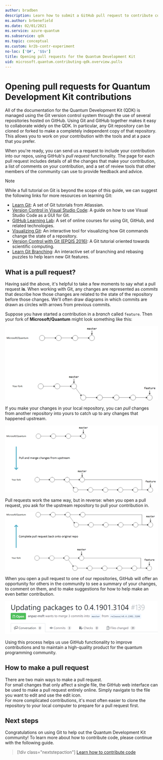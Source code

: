 ```yaml
---
author: bradben
description: Learn how to submit a GitHub pull request to contribute code or documentation to the Microsoft Quantum Development Kit.
ms.author: brbenefield
ms.date: 02/01/2021
ms.service: azure-quantum
ms.subservice: qdk
ms.topic: conceptual
ms.custom: kr2b-contr-experiment
no-loc: ['Q#', '$$v']
title: Opening pull requests for the Quantum Development Kit
uid: microsoft.quantum.contributing-qdk.overview.pulls
---
```


# Opening pull requests for Quantum Development Kit contributions

All of the documentation for the Quantum Development Kit (QDK) is managed using the Git version control system through the use of several repositories hosted on GitHub.
Using Git and GitHub together makes it easy to collaborate widely on the QDK.
In particular, any Git repository can be cloned or forked to make a completely independent copy of that repository.
This allows you to work on your contribution with the tools and at a pace that you prefer.

When you're ready, you can send us a request to include your contribution into our repos, using GitHub's _pull request_ functionality.
The page for each pull request includes details of all the changes that make your contribution, a list of comments on your contribution, and a set of review tools that other members of the community can use to provide feedback and advice.

> [!NOTE]
> While a full tutorial on Git is beyond the scope of this guide, we can suggest the following links for more resources on learning Git:
>
> - [Learn Git](https://www.atlassian.com/git): A set of Git tutorials from Atlassian.
> - [Version Control in Visual Studio Code](https://code.visualstudio.com/docs/editor/versioncontrol): A guide on how to use Visual Studio Code as a GUI for Git.
> - [GitHub Learning Lab](https://lab.github.com/): A set of online courses for using Git, GitHub, and related technologies.
> - [Visualizing Git](https://git-school.github.io/visualizing-git/): An interactive tool for visualizing how Git commands change the state of a repository.
> - [Version Control with Git (EPQIS 2016)](https://nbviewer.jupyter.org/github/QuinnPhys/PythonWorkshop-science/blob/master/lecture-1-scicomp-tools-part1.ipynb#Version-Control-with-Git-(50-Minutes)): A Git tutorial oriented towards scientific computing.
> - [Learn Git Branching](https://learngitbranching.js.org/): An interactive set of branching and rebasing puzzles to help learn new Git features.

## What is a pull request? ##

Having said the above, it's helpful to take a few moments to say what a pull request **is**.
When working with Git, any changes are represented as _commits_ that describe how those changes are related to the state of the repository before those changes.
We'll often draw diagrams in which commits are drawn as circles with arrows from previous commits.

Suppose you have started a contribution in a _branch_ called `feature`.
Then your fork of **Microsoft/Quantum** might look something like this:

![Diagram of a working branch diverging from original repo.](./media/git-workflow-step0.png)

If you make your changes in your local repository, you can _pull_ changes from another repository into yours to catch up to any changes that happened upstream.

![Diagram that shows paths for pulling and merging changes from an upstream repo.](./media/git-workflow-step1.png)

Pull requests work the same way, but in reverse: when you open a pull request, you ask for the upstream repository to pull your contribution in.

![Diagram of changes pulled back into the original repo.](./media/git-workflow-step2.png)

When you open a pull request to one of our repositories, GitHub will offer an opportunity for others in the community to see a summary of your changes, to comment on them, and to make suggestions for how to help make an even better contribution.

![Screenshot of a pull request in GitHub.](./media/pull-request-header.png)

Using this process helps us use GitHub functionality to improve contributions and to maintain a high-quality product for the quantum programming community.

## How to make a pull request ##

There are two main ways to make a pull request.  
For small changes that only affect a single file, the GitHub web interface can be used to make a pull request entirely online. Simply navigate to the file you want to edit and use the edit icon.  
For more complicated contributions, it's most often easier to clone the repository to your local computer to prepare for a pull request first.

<!--
### Using the Web Interface ###

**TODO**

### Command-Line and GitHub Flow ###

Most of the time, it's easier to prepare a pull request on your own computer; that makes it easier to work incrementally, and to test your changes.
If you haven't already done so, the first step is to _fork_ the repository that you'd like to contribute to.
Forking makes a complete clone of the original repository, but under your GitHub account instead of under [Microsoft](http://github.com/Microsoft/) or [MicrosoftDocs](http://github.com/MicrosoftDocs/).
This way, you can edit your personal fork to your heart's content before making a pull request for your work.

**TODO: pick up here**

## Code Review and Etiquette ##

**TODO: PR ettiquette, reviews, etc.**

-->

## Next steps ##

Congratulations on using Git to help out the Quantum Development Kit community!
To learn more about how to contribute code, please continue with the following guide.

> [!div class="nextstepaction"]
> [Learn how to contribute code](contributing-code.md)